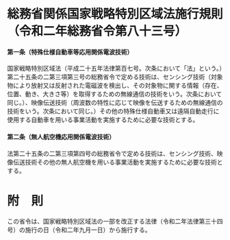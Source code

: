 # 総務省関係国家戦略特別区域法施行規則（令和二年総務省令第八十三号）
#### 第一条（特殊仕様自動車等応用関係電波技術）
国家戦略特別区域法（平成二十五年法律第百七号。次条において「法」という。）第二十五条の二第三項第三号の総務省令で定める技術は、センシング技術（対象物により放射又は反射された電磁波を検出し、その対象物に関する情報（存在、位置、動き、大きさ等）を取得するための無線通信の技術をいう。次条において同じ。）、映像伝送技術（周波数の特性に応じて映像を伝送するための無線通信の技術をいう。次条において同じ。）その他の特殊仕様自動車又は遠隔自動走行に使用する自動車を用いる事業活動を実施するために必要な技術とする。
#### 第二条（無人航空機応用関係電波技術）
法第二十五条の二第三項第四号の総務省令で定める技術は、センシング技術、映像伝送技術その他の無人航空機を用いる事業活動を実施するために必要な技術とする。
# 附　則
この省令は、国家戦略特別区域法の一部を改正する法律（令和二年法律第三十四号）の施行の日（令和二年九月一日）から施行する。
